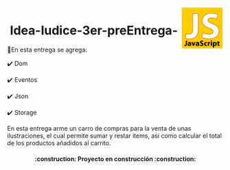 <img align="right" width="100" height="100" src="./imagenes/java.png">

<h1 align="center"> Idea-Iudice-3er-preEntrega-</h1>

:hammer:En esta entrega se agrega:

:heavy_check_mark: Dom

:heavy_check_mark: Eventos

:heavy_check_mark: Json

:heavy_check_mark: Storage

En esta entrega arme un carro de compras para la venta de unas ilustraciones, el cual permite sumar y restar items, asi como calcular el total de los productos añadidos al carrito.

<h4 align="center">
:construction: Proyecto en construcción :construction:
</h4>
